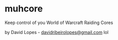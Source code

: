 muhcore
=======

Keep control of you World of Warcraft Raiding Cores

by David Lopes - davidribeirolopes@gmail.com
lol